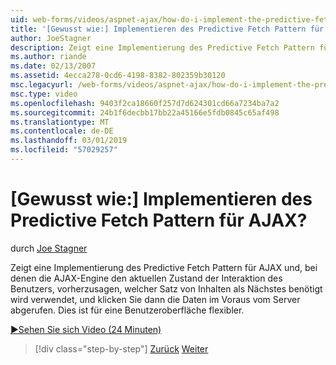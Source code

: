 ```yaml
---
uid: web-forms/videos/aspnet-ajax/how-do-i-implement-the-predictive-fetch-pattern-for-ajax
title: '[Gewusst wie:] Implementieren des Predictive Fetch Pattern für AJAX? | Microsoft-Dokumentation'
author: JoeStagner
description: Zeigt eine Implementierung des Predictive Fetch Pattern für AJAX und, bei denen die AJAX-Engine den aktuellen Zustand der Interaktion des Benutzers verwendet, um vorherzusagen, w-fragewörter...
ms.author: riande
ms.date: 02/13/2007
ms.assetid: 4ecca278-0cd6-4198-8382-802359b30120
msc.legacyurl: /web-forms/videos/aspnet-ajax/how-do-i-implement-the-predictive-fetch-pattern-for-ajax
msc.type: video
ms.openlocfilehash: 9403f2ca18660f257d7d624301cd66a7234ba7a2
ms.sourcegitcommit: 24b1f6decbb17bb22a45166e5fdb0845c65af498
ms.translationtype: MT
ms.contentlocale: de-DE
ms.lasthandoff: 03/01/2019
ms.locfileid: "57029257"
---
```

<a name="how-do-i-implement-the-predictive-fetch-pattern-for-ajax"></a>[Gewusst wie:] Implementieren des Predictive Fetch Pattern für AJAX?
====================
durch [Joe Stagner](https://github.com/JoeStagner)

Zeigt eine Implementierung des Predictive Fetch Pattern für AJAX und, bei denen die AJAX-Engine den aktuellen Zustand der Interaktion des Benutzers, vorherzusagen, welcher Satz von Inhalten als Nächstes benötigt wird verwendet, und klicken Sie dann die Daten im Voraus vom Server abgerufen. Dies ist für eine Benutzeroberfläche flexibler.

[&#9654;Sehen Sie sich Video (24 Minuten)](https://channel9.msdn.com/Blogs/ASP-NET-Site-Videos/how-do-i-implement-the-predictive-fetch-pattern-for-ajax)

> [!div class="step-by-step"]
> [Zurück](how-do-i-use-the-aspnet-ajax-timer-control.md)
> [Weiter](how-do-i-implement-the-ajax-paging-pattern.md)

